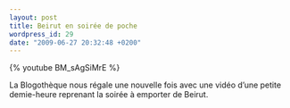 ```yaml
---
layout: post
title: Beirut en soirée de poche
wordpress_id: 29
date: "2009-06-27 20:32:48 +0200"
---
```


{% youtube BM_sAgSiMrE %}

La Blogothèque nous régale une nouvelle fois avec une vidéo d’une petite
demie-heure reprenant la soirée à emporter de Beirut.
